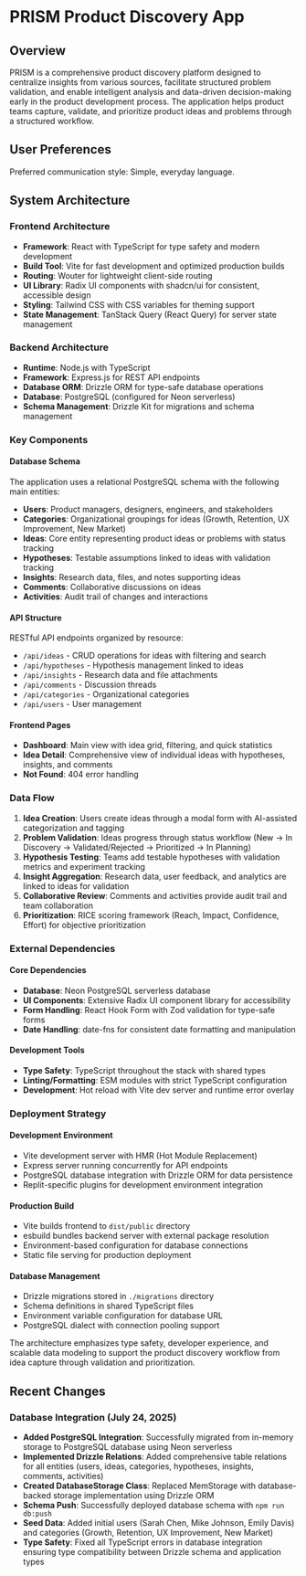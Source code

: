 # PRISM Product Discovery App

## Overview

PRISM is a comprehensive product discovery platform designed to centralize insights from various sources, facilitate structured problem validation, and enable intelligent analysis and data-driven decision-making early in the product development process. The application helps product teams capture, validate, and prioritize product ideas and problems through a structured workflow.

## User Preferences

Preferred communication style: Simple, everyday language.

## System Architecture

### Frontend Architecture
- **Framework**: React with TypeScript for type safety and modern development
- **Build Tool**: Vite for fast development and optimized production builds
- **Routing**: Wouter for lightweight client-side routing
- **UI Library**: Radix UI components with shadcn/ui for consistent, accessible design
- **Styling**: Tailwind CSS with CSS variables for theming support
- **State Management**: TanStack Query (React Query) for server state management

### Backend Architecture
- **Runtime**: Node.js with TypeScript
- **Framework**: Express.js for REST API endpoints
- **Database ORM**: Drizzle ORM for type-safe database operations
- **Database**: PostgreSQL (configured for Neon serverless)
- **Schema Management**: Drizzle Kit for migrations and schema management

### Key Components

#### Database Schema
The application uses a relational PostgreSQL schema with the following main entities:
- **Users**: Product managers, designers, engineers, and stakeholders
- **Categories**: Organizational groupings for ideas (Growth, Retention, UX Improvement, New Market)
- **Ideas**: Core entity representing product ideas or problems with status tracking
- **Hypotheses**: Testable assumptions linked to ideas with validation tracking
- **Insights**: Research data, files, and notes supporting ideas
- **Comments**: Collaborative discussions on ideas
- **Activities**: Audit trail of changes and interactions

#### API Structure
RESTful API endpoints organized by resource:
- `/api/ideas` - CRUD operations for ideas with filtering and search
- `/api/hypotheses` - Hypothesis management linked to ideas
- `/api/insights` - Research data and file attachments
- `/api/comments` - Discussion threads
- `/api/categories` - Organizational categories
- `/api/users` - User management

#### Frontend Pages
- **Dashboard**: Main view with idea grid, filtering, and quick statistics
- **Idea Detail**: Comprehensive view of individual ideas with hypotheses, insights, and comments
- **Not Found**: 404 error handling

### Data Flow

1. **Idea Creation**: Users create ideas through a modal form with AI-assisted categorization and tagging
2. **Problem Validation**: Ideas progress through status workflow (New → In Discovery → Validated/Rejected → Prioritized → In Planning)
3. **Hypothesis Testing**: Teams add testable hypotheses with validation metrics and experiment tracking
4. **Insight Aggregation**: Research data, user feedback, and analytics are linked to ideas for validation
5. **Collaborative Review**: Comments and activities provide audit trail and team collaboration
6. **Prioritization**: RICE scoring framework (Reach, Impact, Confidence, Effort) for objective prioritization

### External Dependencies

#### Core Dependencies
- **Database**: Neon PostgreSQL serverless database
- **UI Components**: Extensive Radix UI component library for accessibility
- **Form Handling**: React Hook Form with Zod validation for type-safe forms
- **Date Handling**: date-fns for consistent date formatting and manipulation

#### Development Tools
- **Type Safety**: TypeScript throughout the stack with shared types
- **Linting/Formatting**: ESM modules with strict TypeScript configuration
- **Development**: Hot reload with Vite dev server and runtime error overlay

### Deployment Strategy

#### Development Environment
- Vite development server with HMR (Hot Module Replacement)
- Express server running concurrently for API endpoints
- PostgreSQL database integration with Drizzle ORM for data persistence
- Replit-specific plugins for development environment integration

#### Production Build
- Vite builds frontend to `dist/public` directory
- esbuild bundles backend server with external package resolution
- Environment-based configuration for database connections
- Static file serving for production deployment

#### Database Management
- Drizzle migrations stored in `./migrations` directory
- Schema definitions in shared TypeScript files
- Environment variable configuration for database URL
- PostgreSQL dialect with connection pooling support

The architecture emphasizes type safety, developer experience, and scalable data modeling to support the product discovery workflow from idea capture through validation and prioritization.

## Recent Changes

### Database Integration (July 24, 2025)
- **Added PostgreSQL Integration**: Successfully migrated from in-memory storage to PostgreSQL database using Neon serverless
- **Implemented Drizzle Relations**: Added comprehensive table relations for all entities (users, ideas, categories, hypotheses, insights, comments, activities)
- **Created DatabaseStorage Class**: Replaced MemStorage with database-backed storage implementation using Drizzle ORM
- **Schema Push**: Successfully deployed database schema with `npm run db:push`
- **Seed Data**: Added initial users (Sarah Chen, Mike Johnson, Emily Davis) and categories (Growth, Retention, UX Improvement, New Market)
- **Type Safety**: Fixed all TypeScript errors in database integration ensuring type compatibility between Drizzle schema and application types